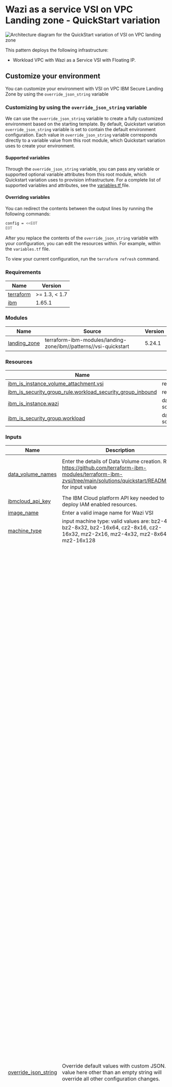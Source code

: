 # Wazi as a service VSI on VPC Landing zone - QuickStart variation

![Architecture diagram for the QuickStart variation of VSI on VPC landing zone](https://raw.githubusercontent.com/terraform-ibm-modules/terraform-ibm-zvsi/main/reference-architecture/QuickStart.svg)

This pattern deploys the following infrastructure:

- Workload VPC with Wazi as a Service VSI with Floating IP.

## Customize your environment

You can customize your environment with VSI on VPC IBM Secure Landing Zone by using the `override_json_string` variable

### Customizing by using the `override_json_string` variable

We can use the `override_json_string` variable to create a fully customized environment based on the starting template. By default, Quickstart variation `override_json_string` variable is set to contain the default environment configuration. Each value in `override_json_string` variable corresponds directly to a variable value from this root module, which Quickstart variation uses to create your environment.

#### Supported variables

Through the `override_json_string` variable, you can pass any variable or supported optional variable attributes from this root module, which Quickstart variation uses to provision infrastructure. For a complete list of supported variables and attributes, see the [variables.tf ](variables.tf) file.

#### Overriding variables

You can redirect the contents between the output lines by running the following commands:

```sh
config = <<EOT
EOT
```

After you replace the contents of the `override_json_string` variable with your configuration, you can edit the resources within. For example, within the `variables.tf` file.

To view your current configuration, run the `terraform refresh` command.

<!-- BEGINNING OF PRE-COMMIT-TERRAFORM DOCS HOOK -->
### Requirements

| Name | Version |
|------|---------|
| <a name="requirement_terraform"></a> [terraform](#requirement\_terraform) | >= 1.3, < 1.7 |
| <a name="requirement_ibm"></a> [ibm](#requirement\_ibm) | 1.65.1 |

### Modules

| Name | Source | Version |
|------|--------|---------|
| <a name="module_landing_zone"></a> [landing\_zone](#module\_landing\_zone) | terraform-ibm-modules/landing-zone/ibm//patterns//vsi-quickstart | 5.24.1 |

### Resources

| Name | Type |
|------|------|
| [ibm_is_instance_volume_attachment.vsi](https://registry.terraform.io/providers/IBM-Cloud/ibm/1.65.1/docs/resources/is_instance_volume_attachment) | resource |
| [ibm_is_security_group_rule.workload_security_group_inbound](https://registry.terraform.io/providers/IBM-Cloud/ibm/1.65.1/docs/resources/is_security_group_rule) | resource |
| [ibm_is_instance.wazi](https://registry.terraform.io/providers/IBM-Cloud/ibm/1.65.1/docs/data-sources/is_instance) | data source |
| [ibm_is_security_group.workload](https://registry.terraform.io/providers/IBM-Cloud/ibm/1.65.1/docs/data-sources/is_security_group) | data source |

### Inputs

| Name | Description | Type | Default | Required |
|------|-------------|------|---------|:--------:|
| <a name="input_data_volume_names"></a> [data\_volume\_names](#input\_data\_volume\_names) | Enter the details of Data Volume creation. Refer https://github.com/terraform-ibm-modules/terraform-ibm-zvsi/tree/main/solutions/quickstart/README.md for input value | <pre>list(object({<br>    name        = string<br>    capacity    = number<br>    volume_name = string<br>  }))</pre> | `[]` | no |
| <a name="input_ibmcloud_api_key"></a> [ibmcloud\_api\_key](#input\_ibmcloud\_api\_key) | The IBM Cloud platform API key needed to deploy IAM enabled resources. | `string` | n/a | yes |
| <a name="input_image_name"></a> [image\_name](#input\_image\_name) | Enter a valid image name for Wazi VSI | `string` | `"ibm-zos-3-1-s390x-dev-test-wazi-1"` | no |
| <a name="input_machine_type"></a> [machine\_type](#input\_machine\_type) | input machine type: valid values are: bz2-4x16, bz2-8x32, bz2-16x64, cz2-8x16, cz2-16x32, mz2-2x16, mz2-4x32, mz2-8x64, mz2-16x128 | `string` | `"mz2-2x16"` | no |
| <a name="input_override_json_string"></a> [override\_json\_string](#input\_override\_json\_string) | Override default values with custom JSON. Any value here other than an empty string will override all other configuration changes. | `string` | `"{\n   \"atracker\": {\n      \"collector_bucket_name\": \"\",\n      \"receive_global_events\": false,\n      \"resource_group\": \"\",\n      \"add_route\": false\n   },\n   \"clusters\": [],\n   \"cos\": [],\n   \"enable_transit_gateway\": false,\n   \"transit_gateway_global\": false,\n   \"key_management\": {\n        \"keys\": [\n        ],\n        \"name\": null,\n        \"resource_group\": null,\n        \"use_hs_crypto\": false,\n        \"use_data\": false\n   },\n   \"network_cidr\": \"10.0.0.0/8\",\n   \"resource_groups\": [\n      {\n         \"create\": true,\n         \"name\": \"workload-rg\",\n         \"use_prefix\": true\n      }\n   ],\n   \"security_groups\": [],\n   \"transit_gateway_connections\": [],\n   \"transit_gateway_resource_group\": \"\",\n   \"virtual_private_endpoints\": [],\n   \"vpcs\": [\n      {\n         \"default_security_group_name\": \"workload-vpc-sg\",\n         \"default_security_group_rules\": [\n\t   {\n                  \"direction\": \"inbound\",\n                  \"name\": \"allow-ibm-inbound\",\n                  \"remote\": \"0.0.0.0/0\",\n                  \"tcp\": {\n                            \"port_max\": 22,\n                            \"port_min\": 22\n                        }\n\t   },\n\t   {\n                  \"direction\": \"inbound\",\n                  \"name\": \"allow-ibm-inbound-1\",\n                  \"remote\": \"0.0.0.0/0\",\n                  \"icmp\": {\n                            \"type\": 8\n                        }\n            },\n\t    {\n                  \"direction\": \"inbound\",\n                  \"name\": \"allow-ibm-inbound-2\",\n                  \"remote\": \"0.0.0.0/0\",\n                     \"udp\": {\n                            \"port_max\": 443,\n                            \"port_min\": 443\n                        }\n           }\n\t ],\n         \"clean_default_sg_acl\": false,\n         \"flow_logs_bucket_name\": null,\n         \"network_acls\": [\n            {\n               \"add_cluster_rules\": false,\n               \"name\": \"workload-acl\",\n               \"rules\": [\n                  {\n                     \"action\": \"allow\",\n                     \"destination\": \"10.0.0.0/8\",\n                     \"direction\": \"inbound\",\n                     \"name\": \"allow-ibm-inbound\",\n                     \"source\": \"161.26.0.0/16\"\n                  },\n                  {\n                     \"action\": \"allow\",\n                     \"destination\": \"10.0.0.0/8\",\n                     \"direction\": \"inbound\",\n                     \"name\": \"allow-all-network-inbound\",\n                     \"source\": \"10.0.0.0/8\"\n                  },\n                  {\n                     \"action\": \"allow\",\n                     \"destination\": \"0.0.0.0/0\",\n                     \"direction\": \"inbound\",\n                     \"name\": \"allow-all-network-inbound-1\",\n                     \"source\": \"0.0.0.0/0\",\n                     \"icmp\": {\n                             \"type\": 8\n                        }\n                  },\n                  {\n                     \"action\": \"allow\",\n                     \"destination\": \"0.0.0.0/0\",\n                     \"direction\": \"inbound\",\n                     \"name\": \"allow-all-network-inbound-2\",\n                     \"source\": \"0.0.0.0/0\",\n                     \"udp\": {\n\t\t\t                   \"source_port_max\": 65535,\n\t\t\t                   \"source_port_min\": 1,\n                            \"port_max\": 443,\n                            \"port_min\": 443\n                        }\n\t\t  },\n                  {\n                     \"action\": \"allow\",\n                     \"destination\": \"0.0.0.0/0\",\n                     \"direction\": \"inbound\",\n                     \"name\": \"allow-all-network-inbound-3\",\n                     \"source\": \"0.0.0.0/0\",\n                     \"tcp\": {\n                            \"source_port_max\": 65535,\n                            \"source_port_min\": 1,\n                            \"port_max\": 992,\n                            \"port_min\": 992\n                        }\n                  },\n                  {\n                     \"action\": \"allow\",\n                     \"destination\": \"0.0.0.0/0\",\n                     \"direction\": \"inbound\",\n                     \"name\": \"allow-all-network-inbound-4\",\n                     \"source\": \"0.0.0.0/0\",\n                     \"tcp\": {\n                            \"source_port_max\": 65535,\n                            \"source_port_min\": 1,\n                            \"port_max\": 22,\n                            \"port_min\": 22\n                        }\n                  },\n                  {\n                     \"action\": \"allow\",\n                     \"destination\": \"0.0.0.0/0\",\n                     \"direction\": \"inbound\",\n                     \"name\": \"allow-all-network-inbound-5\",\n                     \"source\": \"0.0.0.0/0\",\n                     \"tcp\": {\n                            \"source_port_max\": 65535,\n                            \"source_port_min\": 1,\n                            \"port_max\": 10443,\n                            \"port_min\": 10443\n                        }\n                  },\n                  {\n                     \"action\": \"allow\",\n                     \"destination\": \"0.0.0.0/0\",\n                     \"direction\": \"outbound\",\n                     \"name\": \"allow-all-outbound\",\n                     \"source\": \"0.0.0.0/0\"\n                  }\n               ]\n            }\n         ],\n         \"prefix\": \"workload\",\n         \"resource_group\": \"workload-rg\",\n         \"subnets\": {\n            \"zone-1\": [\n               {\n                  \"acl_name\": \"workload-acl\",\n                  \"cidr\": \"10.40.10.0/24\",\n                  \"name\": \"vsi-zone-1\",\n                  \"public_gateway\": false\n               }\n            ],\n            \"zone-2\": [],\n            \"zone-3\": []\n         },\n         \"use_public_gateways\": {\n            \"zone-1\": false,\n            \"zone-2\": false,\n            \"zone-3\": false\n         },\n         \"address_prefixes\": {\n            \"zone-1\": [],\n            \"zone-2\": [],\n            \"zone-3\": []\n         }\n      }\n   ],\n   \"vpn_gateways\": [],\n   \"vsi\": [\n      {\n         \"boot_volume_encryption_key_name\": null,\n         \"image_name\": \"ibm-zos-3-1-s390x-dev-test-wazi-1\",\n         \"machine_type\": \"mz2o-2x16\",\n         \"name\": \"workload-server\",\n         \"resource_group\": \"workload-rg\",\n         \"security_group\": {\n            \"name\": \"workload-sg\",\n            \"rules\": [\n               {\n                  \"direction\": \"inbound\",\n                  \"name\": \"allow-ibm-inbound\",\n                  \"source\": \"161.26.0.0/16\"\n               },\n               {\n                  \"direction\": \"inbound\",\n                  \"name\": \"allow-vpc-inbound\",\n                  \"source\": \"10.0.0.0/8\"\n               },\n               {\n                  \"direction\": \"inbound\",\n                  \"name\": \"allow-all-inbound\",\n                  \"source\": \"0.0.0.0/0\",\n\t          \"tcp\": {\n                       \"port_max\": 22,\n                       \"port_min\": 22\n                     }\n              },\n              {\n                  \"direction\": \"inbound\",\n                  \"name\": \"allow-all-inbound-3\",\n                  \"source\": \"0.0.0.0/0\",\n                  \"icmp\": {\n                           \"type\": 8,\n                           \"code\": 0\n                         }\n              },\n              {\n                 \"direction\": \"outbound\",\n                 \"name\": \"allow-all-outbound\",\n                 \"source\": \"0.0.0.0/0\"\n              }\n            ]\n         },\n         \"ssh_keys\": [\n            \"ssh-key\"\n         ],\n         \"subnet_names\": [\n            \"vsi-zone-1\"\n         ],\n         \"vpc_name\": \"workload\",\n         \"vsi_per_subnet\": 1,\n         \"enable_floating_ip\": true\n      }\n   ]\n}\n"` | no |
| <a name="input_ports"></a> [ports](#input\_ports) | Enter the list of ports to open for Wazi VSI SG. For example : [992,10443] | `list(number)` | <pre>[<br>  21,<br>  992,<br>  9443,<br>  10443,<br>  8101,<br>  8102,<br>  8120,<br>  8121,<br>  8150,<br>  8153,<br>  8154,<br>  8155,<br>  8180,<br>  8135,<br>  8191,<br>  8192,<br>  8194,<br>  8137,<br>  8138,<br>  8139,<br>  8115,<br>  8195,<br>  12000,<br>  12001,<br>  12002,<br>  12003,<br>  12004,<br>  12005,<br>  12006,<br>  12007,<br>  12008,<br>  12009,<br>  12010,<br>  12011,<br>  12012,<br>  12013,<br>  12014,<br>  12015,<br>  12016,<br>  12017,<br>  12018,<br>  12019,<br>  12020,<br>  12021,<br>  12022,<br>  12023,<br>  12024,<br>  12025,<br>  12026,<br>  12027,<br>  12028,<br>  12029<br>]</pre> | no |
| <a name="input_prefix"></a> [prefix](#input\_prefix) | A unique identifier for resources. Must begin with a lowercase letter and end with a lowerccase letter or number. This prefix will be prepended to any resources provisioned by this template. Prefixes must be 16 or fewer characters. | `string` | n/a | yes |
| <a name="input_region"></a> [region](#input\_region) | Region where VPC will be created. To find your VPC region, use `ibmcloud is regions` command to find available regions. | `string` | n/a | yes |
| <a name="input_ssh_key"></a> [ssh\_key](#input\_ssh\_key) | A public SSH Key for VSI creation which does not already exist in the deployment region. Must be an RSA key with a key size of either 2048 bits or 4096 bits (recommended) - See https://cloud.ibm.com/docs/vpc?topic=vpc-ssh-keys. | `string` | n/a | yes |

### Outputs

| Name | Description |
|------|-------------|
| <a name="output_config"></a> [config](#output\_config) | Output configuration as encoded JSON |
<!-- END OF PRE-COMMIT-TERRAFORM DOCS HOOK -->

### List of all ports
List of all default ports added to Quickstar & Standard variations are documented here : https://www.ibm.com/docs/en/wazi-aas/1.0.0?topic=vpc-configurations-in-zos-stock-images#stock-image-configurations

<!-- Leave this section as is so that your module has a link to local development environment set up steps for contributors to follow -->
## Contributing

You can report issues and request features for this module in GitHub issues in the module repo. See [Report an issue or request a feature](https://github.com/terraform-ibm-modules/.github/blob/main/.github/SUPPORT.md).

To set up your local development environment, see [Local development setup](https://terraform-ibm-modules.github.io/documentation/#/local-dev-setup) in the project documentation.
